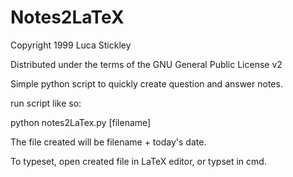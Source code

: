 Notes2LaTeX
===========

Copyright 1999 Luca Stickley

Distributed under the terms of the GNU General Public License v2



Simple python script to quickly create question and answer notes.


run script like so:

python notes2LaTex.py [filename]




The file created will be filename + today's date.

To typeset, open created file in LaTeX editor, or typset in cmd.

